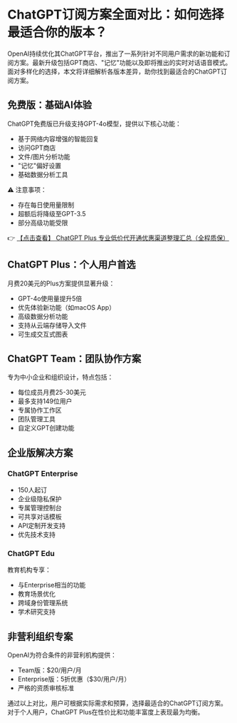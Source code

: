 # ChatGPT订阅方案全面对比：如何选择最适合你的版本？

OpenAI持续优化其ChatGPT平台，推出了一系列针对不同用户需求的新功能和订阅方案。最新升级包括GPT商店、"记忆"功能以及即将推出的实时对话语音模式。面对多样化的选择，本文将详细解析各版本差异，助你找到最适合的ChatGPT订阅方案。

## 免费版：基础AI体验

ChatGPT免费版已升级支持GPT-4o模型，提供以下核心功能：
- 基于网络内容增强的智能回复
- 访问GPT商店
- 文件/图片分析功能
- "记忆"偏好设置
- 基础数据分析工具

⚠️ 注意事项：
- 存在每日使用量限制
- 超额后将降级至GPT-3.5
- 部分高级功能受限

👉 [【点击查看】 ChatGPT Plus 专业低价代开通优惠渠道整理汇总（全程质保）](https://bit.ly/DaiKai)

## ChatGPT Plus：个人用户首选

月费20美元的Plus方案提供显著升级：
- GPT-4o使用量提升5倍
- 优先体验新功能（如macOS App）
- 高级数据分析功能
- 支持从云端存储导入文件
- 可生成交互式图表

## ChatGPT Team：团队协作方案

专为中小企业和组织设计，特点包括：
- 每位成员月费25-30美元
- 最多支持149位用户
- 专属协作工作区
- 团队管理工具
- 自定义GPT创建功能

## 企业版解决方案

### ChatGPT Enterprise
- 150人起订
- 企业级隐私保护
- 专属管理控制台
- 可共享对话模板
- API定制开发支持
- 优先技术支持

### ChatGPT Edu
教育机构专享：
- 与Enterprise相当的功能
- 教育场景优化
- 跨域身份管理系统
- 学术研究支持

## 非营利组织专案

OpenAI为符合条件的非营利机构提供：
- Team版：$20/用户/月
- Enterprise版：5折优惠（$30/用户/月）
- 严格的资质审核标准

通过以上对比，用户可根据实际需求和预算，选择最适合的ChatGPT订阅方案。对于个人用户，ChatGPT Plus在性价比和功能丰富度上表现最为均衡。